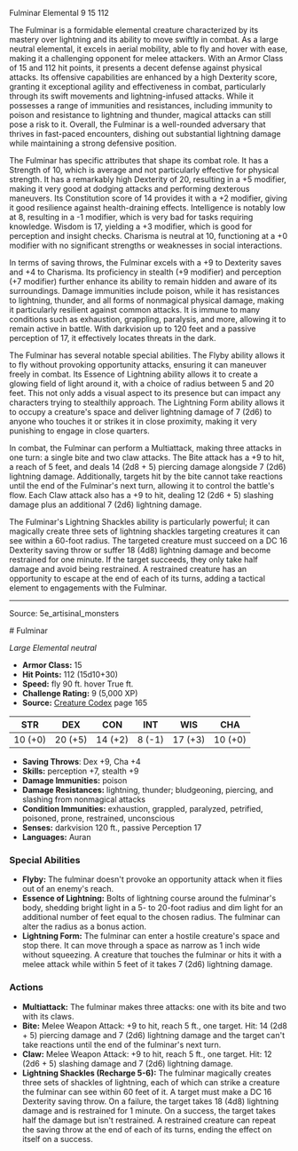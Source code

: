 <MonsterName/>Fulminar</MonsterName>
<CreatureType/>Elemental</CreatureType>
<CR/>9</CR>
<AC/>15</AC>
<HP/>112</HP>
<summary>The Fulminar is a formidable elemental creature characterized by its mastery over lightning and its ability to move swiftly in combat. As a large neutral elemental, it excels in aerial mobility, able to fly and hover with ease, making it a challenging opponent for melee attackers. With an Armor Class of 15 and 112 hit points, it presents a decent defense against physical attacks. Its offensive capabilities are enhanced by a high Dexterity score, granting it exceptional agility and effectiveness in combat, particularly through its swift movements and lightning-infused attacks. While it possesses a range of immunities and resistances, including immunity to poison and resistance to lightning and thunder, magical attacks can still pose a risk to it. Overall, the Fulminar is a well-rounded adversary that thrives in fast-paced encounters, dishing out substantial lightning damage while maintaining a strong defensive position.</summary>

<detail>

The Fulminar has specific attributes that shape its combat role. It has a Strength of 10, which is average and not particularly effective for physical strength. It has a remarkably high Dexterity of 20, resulting in a +5 modifier, making it very good at dodging attacks and performing dexterous maneuvers. Its Constitution score of 14 provides it with a +2 modifier, giving it good resilience against health-draining effects. Intelligence is notably low at 8, resulting in a -1 modifier, which is very bad for tasks requiring knowledge. Wisdom is 17, yielding a +3 modifier, which is good for perception and insight checks. Charisma is neutral at 10, functioning at a +0 modifier with no significant strengths or weaknesses in social interactions.

In terms of saving throws, the Fulminar excels with a +9 to Dexterity saves and +4 to Charisma. Its proficiency in stealth (+9 modifier) and perception (+7 modifier) further enhance its ability to remain hidden and aware of its surroundings. Damage immunities include poison, while it has resistances to lightning, thunder, and all forms of nonmagical physical damage, making it particularly resilient against common attacks. It is immune to many conditions such as exhaustion, grappling, paralysis, and more, allowing it to remain active in battle. With darkvision up to 120 feet and a passive perception of 17, it effectively locates threats in the dark.

The Fulminar has several notable special abilities. The Flyby ability allows it to fly without provoking opportunity attacks, ensuring it can maneuver freely in combat. Its Essence of Lightning ability allows it to create a glowing field of light around it, with a choice of radius between 5 and 20 feet. This not only adds a visual aspect to its presence but can impact any characters trying to stealthily approach. The Lightning Form ability allows it to occupy a creature's space and deliver lightning damage of 7 (2d6) to anyone who touches it or strikes it in close proximity, making it very punishing to engage in close quarters.

In combat, the Fulminar can perform a Multiattack, making three attacks in one turn: a single bite and two claw attacks. The Bite attack has a +9 to hit, a reach of 5 feet, and deals 14 (2d8 + 5) piercing damage alongside 7 (2d6) lightning damage. Additionally, targets hit by the bite cannot take reactions until the end of the Fulminar's next turn, allowing it to control the battle's flow. Each Claw attack also has a +9 to hit, dealing 12 (2d6 + 5) slashing damage plus an additional 7 (2d6) lightning damage. 

The Fulminar's Lightning Shackles ability is particularly powerful; it can magically create three sets of lightning shackles targeting creatures it can see within a 60-foot radius. The targeted creature must succeed on a DC 16 Dexterity saving throw or suffer 18 (4d8) lightning damage and become restrained for one minute. If the target succeeds, they only take half damage and avoid being restrained. A restrained creature has an opportunity to escape at the end of each of its turns, adding a tactical element to engagements with the Fulminar.</detail>



---

Source: 5e_artisinal_monsters

<statblock>
# Fulminar

*Large* *Elemental* *neutral*

- **Armor Class:** 15
- **Hit Points:** 112 (15d10+30)
- **Speed:** fly 90 ft. hover True ft.
- **Challenge Rating:** 9 (5,000 XP)
- **Source:** [Creature Codex](https://koboldpress.com/kpstore/product/creature-codex-for-5th-edition-dnd) page 165

| STR | DEX | CON | INT | WIS | CHA |
| --- | --- | --- | --- | --- | --- |
| 10 (+0) | 20 (+5) | 14 (+2) | 8 (-1) | 17 (+3) | 10 (+0) |

- **Saving Throws**: Dex +9, Cha +4
- **Skills:** perception +7, stealth +9
- **Damage Immunities:** poison
- **Damage Resistances:** lightning, thunder; bludgeoning, piercing, and slashing from nonmagical attacks
- **Condition Immunities:** exhaustion, grappled, paralyzed, petrified, poisoned, prone, restrained, unconscious
- **Senses:** darkvision 120 ft., passive Perception 17
- **Languages:** Auran

### Special Abilities

- **Flyby:** The fulminar doesn't provoke an opportunity attack when it flies out of an enemy's reach.
- **Essence of Lightning:** Bolts of lightning course around the fulminar's body, shedding bright light in a 5- to 20-foot radius and dim light for an additional number of feet equal to the chosen radius. The fulminar can alter the radius as a bonus action.
- **Lightning Form:** The fulminar can enter a hostile creature's space and stop there. It can move through a space as narrow as 1 inch wide without squeezing. A creature that touches the fulminar or hits it with a melee attack while within 5 feet of it takes 7 (2d6) lightning damage.

### Actions

- **Multiattack:** The fulminar makes three attacks: one with its bite and two with its claws.
- **Bite:** Melee Weapon Attack: +9 to hit, reach 5 ft., one target. Hit: 14 (2d8 + 5) piercing damage and 7 (2d6) lightning damage and the target can't take reactions until the end of the fulminar's next turn.
- **Claw:** Melee Weapon Attack: +9 to hit, reach 5 ft., one target. Hit: 12 (2d6 + 5) slashing damage and 7 (2d6) lightning damage.
- **Lightning Shackles (Recharge 5-6):** The fulminar magically creates three sets of shackles of lightning, each of which can strike a creature the fulminar can see within 60 feet of it. A target must make a DC 16 Dexterity saving throw. On a failure, the target takes 18 (4d8) lightning damage and is restrained for 1 minute. On a success, the target takes half the damage but isn't restrained. A restrained creature can repeat the saving throw at the end of each of its turns, ending the effect on itself on a success.


</statblock>


